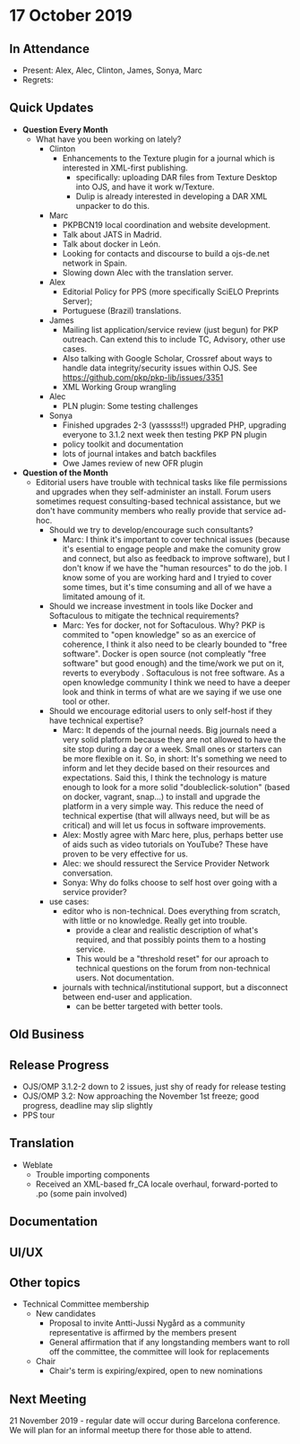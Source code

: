 # 17 October 2019

In Attendance
-------------

-   Present: Alex, Alec, Clinton, James, Sonya, Marc
-   Regrets:

Quick Updates
-------------

-   **Question Every Month**
    - What have you been working on lately?
        - Clinton 
            - Enhancements to the Texture plugin for a journal which is interested in XML-first publishing.
                - specifically: uploading DAR files from Texture Desktop into OJS, and have it work w/Texture. 
                - Dulip is already interested in developing a DAR XML unpacker to do this. 
        - Marc 
            - PKPBCN19 local coordination and website development.
            - Talk about JATS in Madrid.
            - Talk about docker in León.
            - Looking for contacts and discourse to build a ojs-de.net network in Spain.
            - Slowing down Alec with the translation server.
        - Alex
            - Editorial Policy for PPS (more specifically SciELO Preprints Server);
            - Portuguese (Brazil) translations.
        - James
            - Mailing list application/service review (just begun) for PKP outreach. Can extend this to include TC, Advisory, other use cases. 
            - Also talking with Google Scholar, Crossref about ways to handle data integrity/security issues within OJS. See https://github.com/pkp/pkp-lib/issues/3351 
            - XML Working Group wrangling
        - Alec
            - PLN plugin: Some testing challenges
        - Sonya
            - Finished upgrades 2-3 (yasssss!!) upgraded PHP, upgrading everyone to 3.1.2 next week then testing PKP PN plugin
            - policy toolkit and documentation
            - lots of journal intakes and batch backfiles
            - Owe James review of new OFR plugin
-   **Question of the Month**
    - Editorial users have trouble with technical tasks like file permissions and upgrades when they self-administer an install. Forum users sometimes request consulting-based technical assistance, but we don't have community members who really provide that service ad-hoc.
        - Should we try to develop/encourage such consultants?
            - Marc: I think it's important to cover technical issues (because it's esential to engage people and make the comunity grow and connect, but also as feedback to improve software), but I don't know if we have the "human resources" to do the job. I know some of you are working hard and I tryied to cover some times, but it's time consuming and all of we have a limitated amoung of it. 
        - Should we increase investment in tools like Docker and Softaculous to mitigate the technical requirements?
            - Marc: Yes for docker, not for Softaculous. Why? PKP is commited to "open knowledge" so as an exercice of coherence, I think it also need to be clearly bounded to "free software". Docker is open source (not compleatly "free software" but good enough) and the time/work we put on it, reverts to everybody . Softaculous is not free software. As a open knowledge community I think we need to have a deeper look and think in terms of what are we saying if we use one tool or other.
        - Should we encourage editorial users to only self-host if they have technical expertise?
            - Marc: It depends of the journal needs. Big journals need a very solid platform because they are not allowed to have the site stop during a day or a week. Small ones or starters can be more flexible on it. So, in short: It's something we need to inform and let they decide based on their resources and expectations. Said this, I think the technology is mature enough to look for a more solid "doubleclick-solution" (based on docker, vagrant, snap...) to install and upgrade the platform in a very simple way. This reduce the need of technical expertise (that will allways need, but will be as critical) and will let us focus in software improvements.
            - Alex: Mostly agree with Marc here, plus, perhaps better use of aids such as video tutorials on YouTube? These have proven to be very effective for us.
            - Alec: we should ressurect the Service Provider Network conversation.
            - Sonya: Why do folks choose to self host over going with a service provider?
        - use cases: 
            - editor who is non-technical. Does everything from scratch, with little or no knowledge. Really get into trouble. 
                - provide a clear and realistic description of what's required, and that possibly points them to a hosting service. 
                - This would be a "threshold reset" for our aproach to technical questions on the forum from non-technical users. Not documentation. 
            - journals with technical/institutional support, but a disconnect between end-user and application. 
                - can be better targeted with better tools. 

Old Business
------------

Release Progress
----------------
- OJS/OMP 3.1.2-2 down to 2 issues, just shy of ready for release testing
- OJS/OMP 3.2: Now approaching the November 1st freeze; good progress, deadline may slip slightly
- PPS tour

Translation
-----------
- Weblate
    - Trouble importing components
    - Received an XML-based fr_CA locale overhaul, forward-ported to .po (some pain involved)

Documentation
-------------

UI/UX
-----

Other topics
------------
- Technical Committee membership
    - New candidates
      - Proposal to invite Antti-Jussi Nygård as a community representative is affirmed by the members present
      - General affirmation that if any longstanding members want to roll off the committee, the committee will look for replacements
    - Chair
      - Chair's term is expiring/expired, open to new nominations

Next Meeting
------------

21 November 2019 - regular date will occur during Barcelona conference.  We will plan for an informal meetup there for those able to attend.
